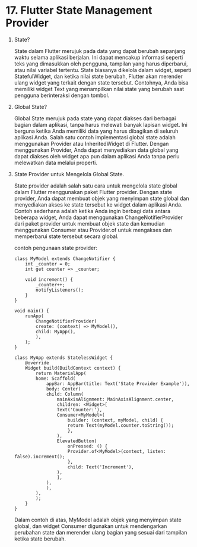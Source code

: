 # 17. Flutter State Management Provider

1. State?

    State dalam Flutter merujuk pada data yang dapat berubah sepanjang waktu selama aplikasi berjalan. Ini dapat mencakup informasi seperti teks yang dimasukkan oleh pengguna, tampilan yang harus diperbarui, atau nilai variabel tertentu. State biasanya dikelola dalam widget, seperti StatefulWidget, dan ketika nilai state berubah, Flutter akan merender ulang widget yang terkait dengan state tersebut. Contohnya, Anda bisa memiliki widget Text yang menampilkan nilai state yang berubah saat pengguna berinteraksi dengan tombol.

2. Global State?

    Global State merujuk pada state yang dapat diakses dari berbagai bagian dalam aplikasi, tanpa harus melewati banyak lapisan widget. Ini berguna ketika Anda memiliki data yang harus dibagikan di seluruh aplikasi Anda. Salah satu contoh implementasi global state adalah menggunakan Provider atau InheritedWidget di Flutter. Dengan menggunakan Provider, Anda dapat menyediakan data global yang dapat diakses oleh widget apa pun dalam aplikasi Anda tanpa perlu melewatkan data melalui properti.

3. State Provider untuk Mengelola Global State.

    State provider adalah salah satu cara untuk mengelola state global dalam Flutter menggunakan paket Flutter provider. Dengan state provider, Anda dapat membuat objek yang menyimpan state global dan menyediakan akses ke state tersebut ke widget dalam aplikasi Anda. Contoh sederhana adalah ketika Anda ingin berbagi data antara beberapa widget, Anda dapat menggunakan ChangeNotifierProvider dari paket provider untuk membuat objek state dan kemudian menggunakan Consumer atau Provider.of untuk mengakses dan memperbarui state tersebut secara global.

    contoh pengunaan state provider:
    ```
    class MyModel extends ChangeNotifier {
        int _counter = 0;
        int get counter => _counter;

        void increment() {
            _counter++;
            notifyListeners();
        }
    }

    void main() {
        runApp(
            ChangeNotifierProvider(
            create: (context) => MyModel(),
            child: MyApp(),
            ),
        );
    }

    class MyApp extends StatelessWidget {
        @override
        Widget build(BuildContext context) {
            return MaterialApp(
            home: Scaffold(
                appBar: AppBar(title: Text('State Provider Example')),
                body: Center(
                child: Column(
                    mainAxisAlignment: MainAxisAlignment.center,
                    children: <Widget>[
                    Text('Counter:'),
                    Consumer<MyModel>(
                        builder: (context, myModel, child) {
                        return Text(myModel.counter.toString());
                        },
                    ),
                    ElevatedButton(
                        onPressed: () {
                        Provider.of<MyModel>(context, listen: false).increment();
                        },
                        child: Text('Increment'),
                    ),
                    ],
                ),
                ),
            ),
            );
        }
    }
    ```
    Dalam contoh di atas, MyModel adalah objek yang menyimpan state global, dan widget Consumer digunakan untuk mendengarkan perubahan state dan merender ulang bagian yang sesuai dari tampilan ketika state berubah.